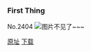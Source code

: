 ### First Thing
No.2404
![图片不见了~~~](https://imgs.xkcd.com/comics/first_thing.png)

[原址](https://xkcd.com//2404) [下载](https://imgs.xkcd.com/comics/first_thing.png)

